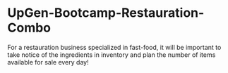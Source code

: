 # UpGen-Bootcamp-Restauration-Combo
For a restauration business specialized in fast-food, it will be important to take notice of the ingredients in inventory and plan the number of items available for sale every day!
